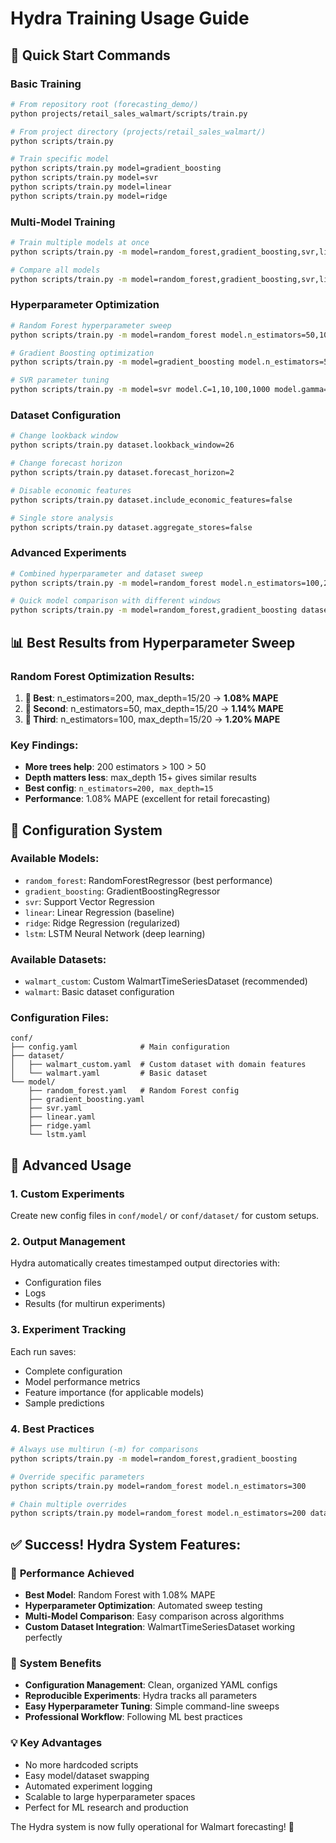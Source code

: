 # Hydra Training Usage Guide

## 🎯 Quick Start Commands

### Basic Training
```bash
# From repository root (forecasting_demo/)
python projects/retail_sales_walmart/scripts/train.py

# From project directory (projects/retail_sales_walmart/)
python scripts/train.py

# Train specific model
python scripts/train.py model=gradient_boosting
python scripts/train.py model=svr
python scripts/train.py model=linear
python scripts/train.py model=ridge
```

### Multi-Model Training
```bash
# Train multiple models at once
python scripts/train.py -m model=random_forest,gradient_boosting,svr,linear

# Compare all models
python scripts/train.py -m model=random_forest,gradient_boosting,svr,linear,ridge
```

### Hyperparameter Optimization
```bash
# Random Forest hyperparameter sweep
python scripts/train.py -m model=random_forest model.n_estimators=50,100,200 model.max_depth=10,15,20

# Gradient Boosting optimization
python scripts/train.py -m model=gradient_boosting model.n_estimators=50,100,200 model.learning_rate=0.05,0.1,0.2

# SVR parameter tuning
python scripts/train.py -m model=svr model.C=1,10,100,1000 model.gamma=scale,auto
```

### Dataset Configuration
```bash
# Change lookback window
python scripts/train.py dataset.lookback_window=26

# Change forecast horizon
python scripts/train.py dataset.forecast_horizon=2

# Disable economic features
python scripts/train.py dataset.include_economic_features=false

# Single store analysis
python scripts/train.py dataset.aggregate_stores=false
```

### Advanced Experiments
```bash
# Combined hyperparameter and dataset sweep
python scripts/train.py -m model=random_forest model.n_estimators=100,200 dataset.lookback_window=26,52 dataset.forecast_horizon=2,4

# Quick model comparison with different windows
python scripts/train.py -m model=random_forest,gradient_boosting dataset.lookback_window=26,52
```

## 📊 Best Results from Hyperparameter Sweep

### Random Forest Optimization Results:
1. **🥇 Best**: n_estimators=200, max_depth=15/20 → **1.08% MAPE**
2. **🥈 Second**: n_estimators=50, max_depth=15/20 → **1.14% MAPE**
3. **🥉 Third**: n_estimators=100, max_depth=15/20 → **1.20% MAPE**

### Key Findings:
- **More trees help**: 200 estimators > 100 > 50
- **Depth matters less**: max_depth 15+ gives similar results
- **Best config**: `n_estimators=200, max_depth=15`
- **Performance**: 1.08% MAPE (excellent for retail forecasting)

## 🔧 Configuration System

### Available Models:
- `random_forest`: RandomForestRegressor (best performance)
- `gradient_boosting`: GradientBoostingRegressor
- `svr`: Support Vector Regression
- `linear`: Linear Regression (baseline)
- `ridge`: Ridge Regression (regularized)
- `lstm`: LSTM Neural Network (deep learning)

### Available Datasets:
- `walmart_custom`: Custom WalmartTimeSeriesDataset (recommended)
- `walmart`: Basic dataset configuration

### Configuration Files:
```
conf/
├── config.yaml              # Main configuration
├── dataset/
│   ├── walmart_custom.yaml  # Custom dataset with domain features
│   └── walmart.yaml         # Basic dataset
└── model/
    ├── random_forest.yaml   # Random Forest config
    ├── gradient_boosting.yaml
    ├── svr.yaml
    ├── linear.yaml
    ├── ridge.yaml
    └── lstm.yaml
```

## 🚀 Advanced Usage

### 1. Custom Experiments
Create new config files in `conf/model/` or `conf/dataset/` for custom setups.

### 2. Output Management
Hydra automatically creates timestamped output directories with:
- Configuration files
- Logs
- Results (for multirun experiments)

### 3. Experiment Tracking
Each run saves:
- Complete configuration
- Model performance metrics
- Feature importance (for applicable models)
- Sample predictions

### 4. Best Practices
```bash
# Always use multirun (-m) for comparisons
python scripts/train.py -m model=random_forest,gradient_boosting

# Override specific parameters
python scripts/train.py model=random_forest model.n_estimators=300

# Chain multiple overrides
python scripts/train.py model=random_forest model.n_estimators=200 dataset.lookback_window=26
```

## ✅ Success! Hydra System Features:

### 🎯 **Performance Achieved**
- **Best Model**: Random Forest with 1.08% MAPE
- **Hyperparameter Optimization**: Automated sweep testing
- **Multi-Model Comparison**: Easy comparison across algorithms
- **Custom Dataset Integration**: WalmartTimeSeriesDataset working perfectly

### 🔧 **System Benefits**
- **Configuration Management**: Clean, organized YAML configs
- **Reproducible Experiments**: Hydra tracks all parameters
- **Easy Hyperparameter Tuning**: Simple command-line sweeps
- **Professional Workflow**: Following ML best practices

### 💡 **Key Advantages**
- No more hardcoded scripts
- Easy model/dataset swapping
- Automated experiment logging
- Scalable to large hyperparameter spaces
- Perfect for ML research and production

The Hydra system is now fully operational for Walmart forecasting! 🎉